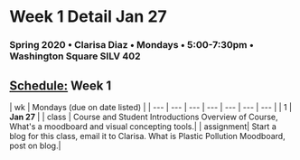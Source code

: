 # Week 1 Detail Jan 27

### Spring 2020 • Clarisa Diaz • Mondays • 5:00-7:30pm • Washington Square SILV 402

## [Schedule:](./) Week 1

| wk | Mondays \(due on date listed\) |
| --- | --- | --- | --- | --- | --- | --- |
| 1 | **Jan 27** |
| class | Course and Student Introductions Overview of Course, What's a moodboard and visual concepting tools.| 
| assignment| Start a blog for this class, email it to Clarisa. What is Plastic Pollution Moodboard, post on blog.|  

